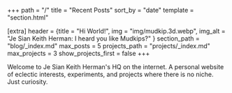 +++
path = "/"
title = "Recent Posts"
sort_by = "date"
template = "section.html"

[extra]
header = {title = "Hi World!", img = "img/mudkip.3d.webp", img_alt = "Je Sian Keith Herman: I heard you like Mudkips?" }
section_path = "blog/_index.md"
max_posts = 5
projects_path = "projects/_index.md"
max_projects = 3
show_projects_first = false
+++

Welcome to Je Sian Keith Herman's HQ on the internet. A personal website of eclectic interests, experiments, and projects where there is no niche. Just curiosity.
